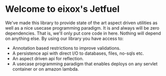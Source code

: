 # Welcome to eixox's Jetfuel
We've made this library to provide state of the art aspect driven utilities as well as a nice usecase programming paradigm.
It is and always will be zero dependencies. That is, we'll only put core code in here. Nothing will depend on anything else.
By using our library you have access to:
* Annotation based restrictions to improve validations.
* A persistence api with direct I/O to databases, files, no-sqls etc.
* An aspect driven api for reflection.
* A usecase programming paradigm that enables deploys on any servlet container or on amazon lambda.
